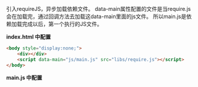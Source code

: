 
引入requireJS，异步加载依赖文件。
data-main属性配置的文件是当require.js会在加载完，通过回调方法去加载这data-main里面的js文件。
所以main.js是依赖加载完成以后，第一个执行的JS文件。

**index.html 中配置**
```html
<body style="display:none;">
    <div></div>
	<script data-main="js/main.js" src="libs/require.js"></script>
</body>
```

**main.js 中配置**
